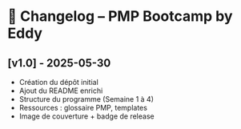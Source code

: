 # 📝 Changelog – PMP Bootcamp by Eddy

## [v1.0] - 2025-05-30
- Création du dépôt initial
- Ajout du README enrichi
- Structure du programme (Semaine 1 à 4)
- Ressources : glossaire PMP, templates
- Image de couverture + badge de release

